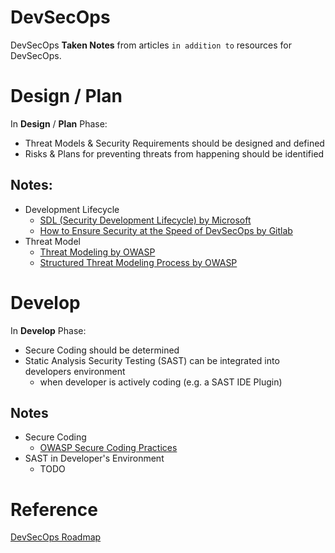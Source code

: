 # DevSecOps
DevSecOps **Taken Notes** from articles `in addition to` resources for DevSecOps.

# Design / Plan
In **Design** / **Plan** Phase:
- Threat Models & Security Requirements should be designed and defined
- Risks & Plans for preventing threats from happening should be identified

## Notes:
- Development Lifecycle
  - [SDL (Security Development Lifecycle) by Microsoft](./Design/Development-Lifecycle/SDL-by-Microsoft.md)
  - [How to Ensure Security at the Speed of DevSecOps by Gitlab](./Design/Development-Lifecycle/How-to-Ensure-Security-at-the-Speed-of-DevOps-by-Gitlab.md)
- Threat Model
  - [Threat Modeling by OWASP](./Design/Threat-Model/Threat-Modeling-by-OWASP.md)
  - [Structured Threat Modeling Process by OWASP](./Design/Threat-Model/Threat-Modeling-Process-By-OWASP.md)

# Develop
In **Develop** Phase:
- Secure Coding should be determined
- Static Analysis Security Testing (SAST) can be integrated into developers environment
  - when developer is actively coding (e.g. a SAST IDE Plugin)

## Notes
- Secure Coding
  - [OWASP Secure Coding Practices](./Develop/Secure-Coding/OWASP-Secure-Coding-Practices.md)
- SAST in Developer's Environment
  - TODO

# Reference
[DevSecOps Roadmap](https://github.com/hahwul/DevSecOps)
